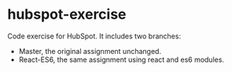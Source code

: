 # hubspot-exercise
Code exercise for HubSpot. It includes two branches:
* Master, the original assignment unchanged.
* React-ES6, the same assignment using react and es6 modules.
